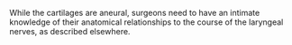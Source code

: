 While the cartilages are aneural, surgeons need to have an intimate knowledge of their anatomical relationships to the course of the laryngeal nerves, as described elsewhere.